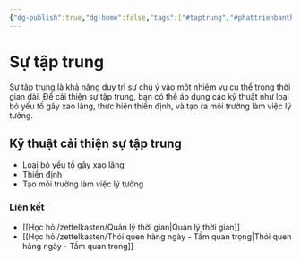 ```yaml
---
{"dg-publish":true,"dg-home":false,"tags":["#taptrung","#phattrienbanthan"],"permalink":"/hoc-hoi/zettelkasten/su-tap-trung/","dgPassFrontmatter":true,"noteIcon":"","updated":"2025-01-14T22:28:18.671+07:00"}
---
```



# Sự tập trung

Sự tập trung là khả năng duy trì sự chú ý vào một nhiệm vụ cụ thể trong thời gian dài. Để cải thiện sự tập trung, bạn có thể áp dụng các kỹ thuật như loại bỏ yếu tố gây xao lãng, thực hiện thiền định, và tạo ra môi trường làm việc lý tưởng.

## Kỹ thuật cải thiện sự tập trung
- Loại bỏ yếu tố gây xao lãng
- Thiền định
- Tạo môi trường làm việc lý tưởng

### Liên kết
- [[Học hỏi/zettelkasten/Quản lý thời gian\|Quản lý thời gian]]
- [[Học hỏi/zettelkasten/Thói quen hàng ngày - Tầm quan trọng\|Thói quen hàng ngày - Tầm quan trọng]]

